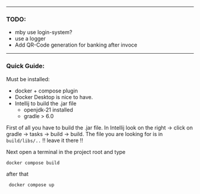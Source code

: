 
___
### TODO:
- mby use login-system?
- use a logger
- Add QR-Code generation for banking after invoce
___
### Quick Guide:

Must be installed:
- docker + compose plugin
- Docker Desktop is nice to have.
- Intellij to build the .jar file
  - openjdk-21 installed
  - gradle > 6.0

    
First of all you have to build the .jar file. In Intellij look on the right -> click on gradle -> tasks -> build -> build.
The file you are looking for is in `build/libs/..` !! leave it there !!

Next open a terminal in the project root and type

    docker compose build

after that 

     docker compose up 



